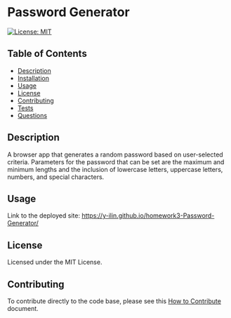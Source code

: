 # Password Generator
[![License: MIT](https://img.shields.io/badge/License-MIT-yellow.svg)](https://opensource.org/licenses/MIT)

## Table of Contents
- [Description](#description)
- [Installation](#installation)
- [Usage](#usage)
- [License](#license)
- [Contributing](#contributing)
- [Tests](#tests)
- [Questions](#questions)

## Description
A browser app that generates a random password based on user-selected criteria. Parameters for the password that can be set are the maximum and minimum lengths and the inclusion of lowercase letters, uppercase letters, numbers, and special characters.

## Usage
Link to the deployed site: https://y-ilin.github.io/homework3-Password-Generator/

## License
Licensed under the MIT License.

## Contributing
To contribute directly to the code base, please see this [How to Contribute](https://github.com/Microsoft/vscode/wiki/How-to-Contribute) document.
